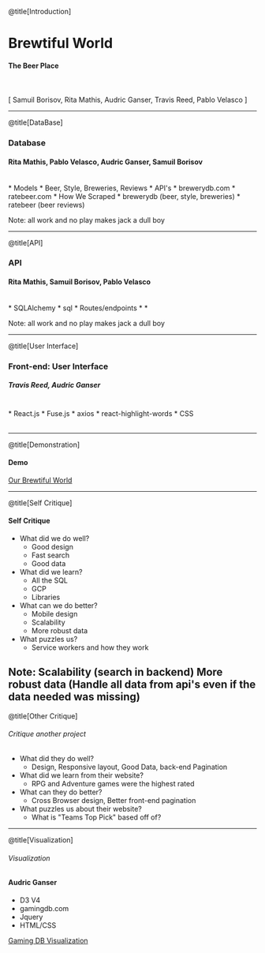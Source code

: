 @title[Introduction]

# Brewtiful World

#### The Beer Place
<br>
<br>
<span class="byline">[ Samuil Borisov, Rita Mathis, Audric Ganser, Travis Reed, Pablo Velasco ]</span>

---

@title[DataBase]

### Database
#### Rita Mathis, Pablo Velasco, Audric Ganser, Samuil Borisov
<br>
* Models
	* Beer, Style, Breweries, Reviews
* API's
	* brewerydb.com
	* ratebeer.com
* How We Scraped
	* brewerydb (beer, style, breweries)
	* ratebeer (beer reviews)
<br>

Note:
all work and no play makes jack a dull boy

---

@title[API]

### API
#### Rita Mathis, Samuil Borisov, Pablo Velasco
<br>
* SQLAlchemy
	* sql
* Routes/endpoints
	* 
	* 
<br>

Note:
all work and no play makes jack a dull boy

---

@title[User Interface]

### Front-end: User Interface
##### Travis Reed, Audric Ganser
<br>
* React.js
* Fuse.js
* axios
* react-highlight-words
* CSS
<br>
<br>

---

@title[Demonstration]
#### Demo

[Our Brewtiful World](https://brewtiful.world)

---

@title[Self Critique]
#### Self Critique

* What did we do well?
	* Good design
	* Fast search
	* Good data
* What did we learn?
	* All the SQL
	* GCP
	* Libraries
* What can we do better?
	* Mobile design
	* Scalability
	* More robust data
* What puzzles us?
	* Service workers and how they work

Note:
Scalability (search in backend)
More robust data (Handle all data from api's even if the data needed was missing)
---

@title[Other Critique]
###### Critique another project

* What did they do well?
	* Design, Responsive layout, Good Data, back-end Pagination
* What did we learn from their website?
	* RPG and Adventure games were the highest rated
* What can they do better?
	* Cross Browser design, Better front-end pagination
* What puzzles us about their website?
	* What is "Teams Top Pick" based off of?

---

@title[Visualization]
###### Visualization
#### Audric Ganser

* D3 V4
* gamingdb.com
* Jquery
* HTML/CSS

[Gaming DB Visualization](https://aganser.com/visualization.html)